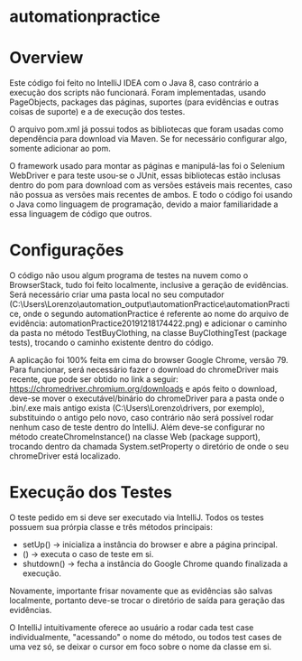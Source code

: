 # automationpractice

# Overview
Este código foi feito no IntelliJ IDEA com o Java 8, caso contrário a execução dos scripts não funcionará. Foram implementadas, usando PageObjects, packages das páginas, suportes (para evidências e outras coisas de suporte) e a de execução dos testes.

O arquivo pom.xml já possui todos as bibliotecas que foram usadas como dependência para download via Maven. Se for necessário configurar algo, somente adicionar ao pom.

O framework usado para montar as páginas e manipulá-las foi o Selenium WebDriver e para teste usou-se o JUnit, essas bibliotecas estão inclusas dentro do pom para download com as versões estáveis mais recentes, caso não possua as versões mais recentes de ambos. E todo o código foi usando o Java como linguagem de programação, devido a maior familiaridade a essa linguagem de código que outros.

# Configurações
O código não usou algum programa de testes na nuvem como o BrowserStack, tudo foi feito localmente, inclusive a geração de evidências. Será necessário criar uma pasta local no seu computador (C:\Users\Lorenzo\automation_output\automationPractice\automationPractice, onde o segundo automationPractice é referente ao nome do arquivo de evidência: automationPractice20191218174422.png) e adicionar o caminho da pasta no método TestBuyClothing, na classe BuyClothingTest (package tests), trocando o caminho existente dentro do código.

A aplicação foi 100% feita em cima do browser Google Chrome, versão 79. Para funcionar, será necessário fazer o download do chromeDriver mais recente, que pode ser obtido no link a seguir: https://chromedriver.chromium.org/downloads e após feito o download, deve-se mover o executável/binário do chromeDriver para a pasta onde o .bin/.exe mais antigo exista (C:\Users\Lorenzo\drivers, por exemplo), substituindo o antigo pelo novo, caso contrário não será possível rodar nenhum caso de teste dentro do IntelliJ. Além deve-se configurar no método createChromeInstance() na classe Web (package support), trocando dentro da chamada System.setProperty o diretório de onde o seu chromeDriver está localizado.

# Execução dos Testes
O teste pedido em si deve ser executado via IntelliJ. Todos os testes possuem sua prórpia classe e três métodos principais: 
 - setUp() -> inicializa a instância do browser e abre a página principal.
 - <nomeDoTeste>() -> executa o caso de teste em si.
 - shutdown() -> fecha a instância do Google Chrome quando finalizada a execução.

Novamente, importante frisar novamente que as evidências são salvas localmente, portanto deve-se trocar o diretório de saída para geração das evidências.

O IntelliJ intuitivamente oferece ao usuário a rodar cada test case individualmente, "acessando" o nome do método, ou todos test cases de uma vez só, se deixar o cursor em foco sobre o nome da classe em si.
